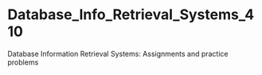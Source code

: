 # Database_Info_Retrieval_Systems_410
Database Information Retrieval Systems: Assignments and practice problems
